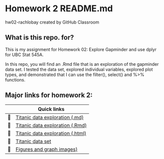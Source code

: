 # Homework 2 README.md
hw02-rachlobay created by GitHub Classroom

## What is this repo. for?

This is my assignment for Homework 02: Explore Gapminder and use dplyr for UBC Stat 545A. 

In this repo, you will find an .Rmd file that is an exploration of the gapminder data set. I tested the data set, explored individual variables, explored plot types, and demonstrated that I can use the filter(), select() and %>% functions.

## Major links for homework 2:

|               | Quick links|
| ------------- |-------------|
|  :ship:   | [Titanic data exploration (.md)](https://github.com/STAT545-UBC-students/hw02-rachlobay/blob/master/titanic-exploration-html-md-Rmd-and-dataset/HW5-Titanic-exploration.md)| 
|  :ship:   | [Titanic data exploration (.Rmd)](https://github.com/STAT545-UBC-students/hw02-rachlobay/blob/master/titanic-exploration-html-md-Rmd-and-dataset/HW5-Titanic-exploration.Rmd)| 
|  :ship:  | [Titanic data exploration (.html)](https://github.com/STAT545-UBC-students/hw02-rachlobay/blob/master/titanic-exploration-html-md-Rmd-and-dataset/HW5-Titanic-exploration.html)|
|  :ship:  | [Titanic data set](https://github.com/STAT545-UBC-students/hw02-rachlobay/tree/master/titanic-exploration-html-md-Rmd-and-dataset/titanic-dataset)|
|  :ship:  | [Figures and graph images)](https://github.com/STAT545-UBC-students/hw02-rachlobay/tree/master/titanic-exploration-html-md-Rmd-and-dataset/HW5-Titanic-exploration_files)|

